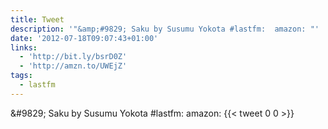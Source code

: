 ```yaml
---
title: Tweet
description: '"&amp;#9829; Saku by Susumu Yokota #lastfm:  amazon: "'
date: '2012-07-18T09:07:43+01:00'
links:
  - 'http://bit.ly/bsrD0Z'
  - 'http://amzn.to/UWEjZ'
tags:
  - lastfm
---
```

&amp;#9829; Saku by Susumu Yokota #lastfm:  amazon: 
      {{< tweet 0 0 >}}
    
